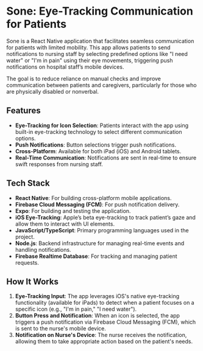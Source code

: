 # Sone: Eye-Tracking Communication for Patients

Sone is a React Native application that facilitates seamless communication for patients with limited mobility. This app allows patients to send notifications to nursing staff by selecting predefined options like "I need water" or "I'm in pain" using their eye movements, triggering push notifications on hospital staff’s mobile devices.

The goal is to reduce reliance on manual checks and improve communication between patients and caregivers, particularly for those who are physically disabled or nonverbal.

## Features

- **Eye-Tracking for Icon Selection**: Patients interact with the app using built-in eye-tracking technology to select different communication options.
- **Push Notifications**: Button selections trigger push notifications.
- **Cross-Platform**: Available for both iPad (iOS) and Android tablets.
- **Real-Time Communication**: Notifications are sent in real-time to ensure swift responses from nursing staff.

## Tech Stack

- **React Native**: For building cross-platform mobile applications.
- **Firebase Cloud Messaging (FCM)**: For push notification delivery.
- **Expo**: For building and testing the application.
- **iOS Eye-Tracking**: Apple’s beta eye-tracking to track patient’s gaze and allow them to interact with UI elements.
- **JavaScript/TypeScript**: Primary programming languages used in the project.
- **Node.js**: Backend infrastructure for managing real-time events and handling notifications.
- **Firebase Realtime Database**: For tracking and managing patient requests.

## How It Works

1. **Eye-Tracking Input**: The app leverages iOS's native eye-tracking functionality (available for iPads) to detect when a patient focuses on a specific icon (e.g., "I'm in pain," "I need water").
2. **Button Press and Notification**: When an icon is selected, the app triggers a push notification via Firebase Cloud Messaging (FCM), which is sent to the nurse's mobile device.
3. **Notification on Nurse's Device**: The nurse receives the notification, allowing them to take appropriate action based on the patient's needs.
